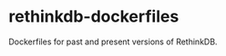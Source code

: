 rethinkdb-dockerfiles
=====================

Dockerfiles for past and present versions of RethinkDB.
